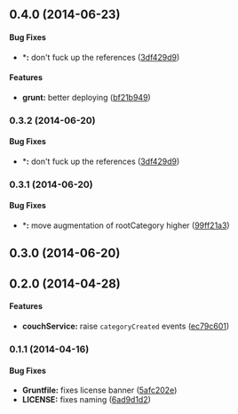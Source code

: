<a name="0.4.0"></a>
## 0.4.0 (2014-06-23)


#### Bug Fixes

* ***:** don't fuck up the references ([3df429d9](https://github.com/sofa/sofa-couch-service/commit/3df429d9fb032d83f5691db5236b01de07fa0360))


#### Features

* **grunt:** better deploying ([bf21b949](https://github.com/sofa/sofa-couch-service/commit/bf21b9490581014a629ea2318ff57ed3f05cbc50))


<a name="0.3.2"></a>
### 0.3.2 (2014-06-20)


#### Bug Fixes

* ***:** don't fuck up the references ([3df429d9](https://github.com/sofa/sofa-couch-service/commit/3df429d9fb032d83f5691db5236b01de07fa0360))


<a name="0.3.1"></a>
### 0.3.1 (2014-06-20)


#### Bug Fixes

* ***:** move augmentation of rootCategory higher ([99ff21a3](https://github.com/sofa/sofa-couch-service/commit/99ff21a3d383e349b35abe18adc96b3b798b3f82))


<a name="0.3.0"></a>
## 0.3.0 (2014-06-20)


<a name="0.2.0"></a>
## 0.2.0 (2014-04-28)


#### Features

* **couchService:** raise `categoryCreated` events ([ec79c601](https://github.com/sofa/sofa-couch-service/commit/ec79c6015325836bb0010bb3a6e0ba92b3d5184a))


<a name="0.1.1"></a>
### 0.1.1 (2014-04-16)


#### Bug Fixes

* **Gruntfile:** fixes license banner ([5afc202e](https://github.com/sofa/sofa-couch-service/commit/5afc202e5ef2fb974187f34a59e81db53a2adf4b))
* **LICENSE:** fixes naming ([6ad9d1d2](https://github.com/sofa/sofa-couch-service/commit/6ad9d1d24a488106fd491e3b255540e8a550885b))

